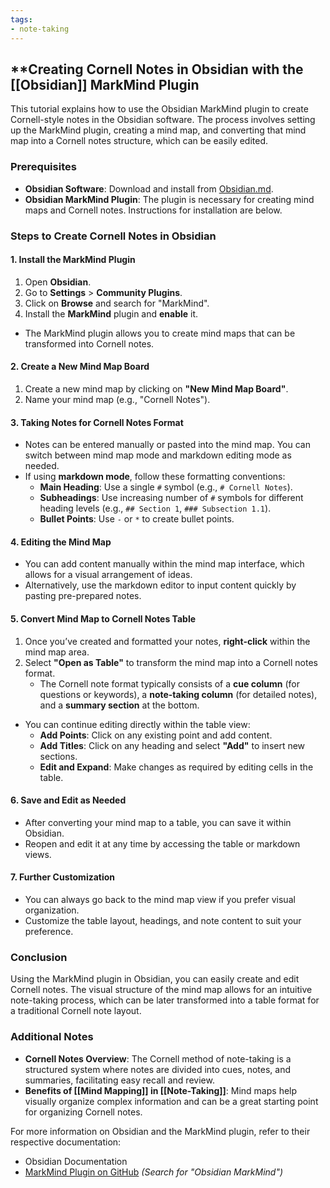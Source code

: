 ```yaml
---
tags:
- note-taking
---
```


## **Creating Cornell Notes in Obsidian with the [[Obsidian]] MarkMind Plugin

This tutorial explains how to use the Obsidian MarkMind plugin to create Cornell-style notes in the Obsidian software. The process involves setting up the MarkMind plugin, creating a mind map, and converting that mind map into a Cornell notes structure, which can be easily edited.

### Prerequisites

- **Obsidian Software**: Download and install from [Obsidian.md](https://obsidian.md/).
- **Obsidian MarkMind Plugin**: The plugin is necessary for creating mind maps and Cornell notes. Instructions for installation are below.

### Steps to Create Cornell Notes in Obsidian

#### 1. **Install the MarkMind Plugin**

1. Open **Obsidian**.
2. Go to **Settings** > **Community Plugins**.
3. Click on **Browse** and search for "MarkMind".
4. Install the **MarkMind** plugin and **enable** it.

- The MarkMind plugin allows you to create mind maps that can be transformed into Cornell notes.

#### 2. **Create a New Mind Map Board**

1. Create a new mind map by clicking on **"New Mind Map Board"**.
2. Name your mind map (e.g., "Cornell Notes").

#### 3. **Taking Notes for Cornell Notes Format**

- Notes can be entered manually or pasted into the mind map. You can switch between mind map mode and markdown editing mode as needed.
- If using **markdown mode**, follow these formatting conventions:
    - **Main Heading**: Use a single `#` symbol (e.g., `# Cornell Notes`).
    - **Subheadings**: Use increasing number of `#` symbols for different heading levels (e.g., `## Section 1`, `### Subsection 1.1`).
    - **Bullet Points**: Use `-` or `*` to create bullet points.

#### 4. **Editing the Mind Map**

- You can add content manually within the mind map interface, which allows for a visual arrangement of ideas.
- Alternatively, use the markdown editor to input content quickly by pasting pre-prepared notes.

#### 5. **Convert Mind Map to Cornell Notes Table**

1. Once you’ve created and formatted your notes, **right-click** within the mind map area.
2. Select **"Open as Table"** to transform the mind map into a Cornell notes format.
    - The Cornell note format typically consists of a **cue column** (for questions or keywords), a **note-taking column** (for detailed notes), and a **summary section** at the bottom.
- You can continue editing directly within the table view:
    - **Add Points**: Click on any existing point and add content.
    - **Add Titles**: Click on any heading and select **"Add"** to insert new sections.
    - **Edit and Expand**: Make changes as required by editing cells in the table.

#### 6. **Save and Edit as Needed**

- After converting your mind map to a table, you can save it within Obsidian.
- Reopen and edit it at any time by accessing the table or markdown views.

#### 7. **Further Customization**

- You can always go back to the mind map view if you prefer visual organization.
- Customize the table layout, headings, and note content to suit your preference.

### Conclusion

Using the MarkMind plugin in Obsidian, you can easily create and edit Cornell notes. The visual structure of the mind map allows for an intuitive note-taking process, which can be later transformed into a table format for a traditional Cornell note layout.

### Additional Notes

- **Cornell Notes Overview**: The Cornell method of note-taking is a structured system where notes are divided into cues, notes, and summaries, facilitating easy recall and review.
- **Benefits of [[Mind Mapping]] in [[Note-Taking]]**: Mind maps help visually organize complex information and can be a great starting point for organizing Cornell notes.

For more information on Obsidian and the MarkMind plugin, refer to their respective documentation:

- Obsidian Documentation
- [MarkMind Plugin on GitHub](https://github.com/) _(Search for "Obsidian MarkMind")_

